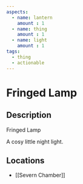 ```yaml
---
aspects: 
  - name: lantern
    amount : 1
  - name: thing
    amount : 1
  - name: light
    amount : 1
tags:
  - thing
  - actionable
---
```


# Fringed Lamp

## Description
Fringed Lamp

A cosy little night light.
## Locations
- [[Severn Chamber]]